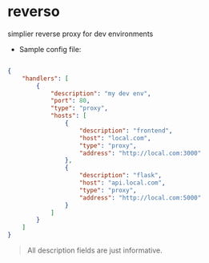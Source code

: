 # reverso
simplier reverse proxy for dev environments

- Sample config file:

```json

{
    "handlers": [
        {
            "description": "my dev env",
            "port": 80,
            "type": "proxy",
            "hosts": [
                {
                    "description": "frontend",
                    "host": "local.com",
                    "type": "proxy",
                    "address": "http://local.com:3000"
                },
                {
                    "description": "flask",
                    "host": "api.local.com",
                    "type": "proxy",
                    "address": "http://local.com:5000"
                }
            ]
        }
    ]
}
```

> All description fields are just informative.
